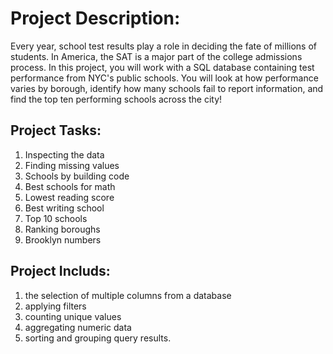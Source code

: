 # Project Description:
  Every year, school test results play a role in deciding the fate of millions of students. In America, the SAT is a major part of the college admissions process.
  In this project, you will work with a SQL database containing test performance from NYC's public schools.
  You will look at how performance varies by borough, identify how many schools fail to report information, and find the top ten performing schools across the city!

## Project Tasks:
  1. Inspecting the data
  2. Finding missing values
  3. Schools by building code
  4. Best schools for math
  5. Lowest reading score
  6. Best writing school
  7. Top 10 schools
  8. Ranking boroughs
  9. Brooklyn numbers
  
## Project Includs: 
  1. the selection of multiple columns from a database
  2. applying filters
  3. counting unique values
  4. aggregating numeric data
  5. sorting and grouping query results.
